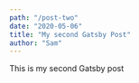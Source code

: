 ```yaml
---
path: "/post-two"
date: "2020-05-06"
title: "My second Gatsby Post"
author: "Sam"
---
```


This is my second Gatsby post